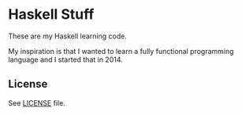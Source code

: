 # Haskell Stuff

These are my Haskell learning code.

My inspiration is that I wanted to learn a fully functional programming language and I started that in 2014.

## License

See [LICENSE](LICENSE) file.
